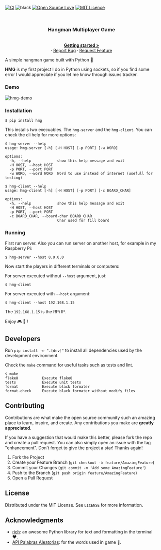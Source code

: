 [![CI](https://github.com/ekimdev/hangman-multiplayer-game/actions/workflows/github-ci.yml/badge.svg)](https://github.com/ekimdev/hangman-multiplayer-game/actions/workflows/github-ci.yml)
![black](https://img.shields.io/badge/code%20style-black-black)
[![Open Source Love](https://badges.frapsoft.com/os/v1/open-source.png?v=103)](https://github.com/ellerbrock/open-source-badges/)
[![MIT Licence](https://badges.frapsoft.com/os/mit/mit.svg?v=103)](https://opensource.org/licenses/mit-license.php)

<br />
<div align="center">
  <a href="https://gitlab.com/rodrigoacosta444/hangman-multiplayer-game">
  </a>
  <h3 align="center">Hangman Multiplayer Game</h3>
  <p align="center">
    <br />
    <a href="https://github.com/centaurialpha/hangman-multiplayer-game/edit/readme/README.md#installation"><strong>Getting started »</strong></a>
    <br />
    ·
    <a href="https://gitlab.com/rodrigoacosta444/hangman-multiplayer-game/issues">Report Bug</a>
    ·
    <a href="https://gitlab.com/rodrigoacosta444/hangman-multiplayer-game/issues">Request Feature</a>
  </p>
</div>

A simple hangman game built with Python 🐍

**HMG** is my first project I do in Python using sockets, so if you find some error I would appreciate if you let me know through issues tracker.

### Demo

![hmg-demo](https://user-images.githubusercontent.com/5894606/161370923-3c08ddf4-df0f-43bf-9c2a-f9a656399307.gif)

### Installation

```
$ pip install hmg
```

This installs two execuables. The `hmg-server` and the `hmg-client`. You can check the cli help for more options:

```
$ hmg-server --help
usage: hmg-server [-h] [-H HOST] [-p PORT] [-w WORD]

options:
  -h, --help            show this help message and exit
  -H HOST, --host HOST
  -p PORT, --port PORT
  -w WORD, --word WORD  Word to use instead of internet (usefull for testing)

$ hmg-client --help
usage: hmg-client [-h] [-H HOST] [-p PORT] [-c BOARD_CHAR]

options:
  -h, --help            show this help message and exit
  -H HOST, --host HOST
  -p PORT, --port PORT
  -c BOARD_CHAR, --board-char BOARD_CHAR
                        Char used for fill board
```

### Running
First run server. Also you can run server on another host, for example in my Raspberry Pi:

```
$ hmg-server --host 0.0.0.0
```

Now start the players in different terminals or computers:

For server executed without `--host` argument, just:
```
$ hmg-client
```

For server executed with `--host` argument:
```
$ hmg-client --host 192.168.1.15
```

The `192.168.1.15` is the RPi IP.

Enjoy 🎮 🎉 !

## Developers
Run `pip install -e ".[dev]"` to install all dependencies used by the development environment.

Check the `make` command for useful tasks such as tests and lint.

```
$ make
flake8           Execute flake8
tests            Execute unit tests
format           Execute black formater
format-check     Execute black formater without modify files
```

<!-- CONTRIBUTING -->
## Contributing

Contributions are what make the open source community such an amazing place to learn, inspire, and create. Any contributions you make are **greatly appreciated**.

If you have a suggestion that would make this better, please fork the repo and create a pull request. You can also simply open an issue with the tag "enhancement".
Don't forget to give the project a star! Thanks again!

1. Fork the Project
2. Create your Feature Branch (`git checkout -b feature/AmazingFeature`)
3. Commit your Changes (`git commit -m 'Add some AmazingFeature'`)
4. Push to the Branch (`git push origin feature/AmazingFeature`)
5. Open a Pull Request

<!-- LICENSE -->
## License

Distributed under the MIT License. See `LICENSE` for more information.

<!-- ACKNOWLEDGMENTS -->
## Acknowledgments

* [rich](https://github.com/Textualize/rich): an awesome Python library for text and formatting in the terminal ❤️.
* [API Palabras Aleatorias](https://palabras-aleatorias-public-api.herokuapp.com/): for the words used in game 🙂.
